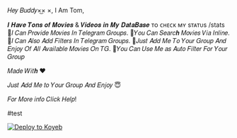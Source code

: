 𝐻𝑒𝑦 𝐵𝑢𝑑𝑑𝑦×͜× ×,
I Am Tom,

𝑰 𝑯𝒂𝒗𝒆 𝑻𝒐𝒏𝒔 𝒐𝒇 𝑴𝒐𝒗𝒊𝒆𝒔 & 𝑽𝒊𝒅𝒆𝒐𝒔 𝒊𝒏 𝑴𝒚 𝑫𝒂𝒕𝒂𝑩𝒂𝒔𝒆 ᴛᴏ ᴄʜᴇᴄᴋ ᴍʏ sᴛᴀᴛᴜs /stats
🔸𝐼 𝐶𝑎𝑛 𝑃𝑟𝑜𝑣𝑖𝑑𝑒 𝑀𝑜𝑣𝑖𝑒𝑠 𝐼𝑛 𝑇𝑒𝑙𝑒𝑔𝑟𝑎𝑚 𝐺𝑟𝑜𝑢𝑝𝑠. 
🔸𝑌𝑜𝑢 𝐶𝑎𝑛 𝑆𝑒𝑎𝑟𝑐𝒉 𝑀𝑜𝑣𝑖𝑒𝑠 𝑉𝑖𝑎 𝐼𝑛𝑙𝑖𝑛𝑒. 
🔸𝐼 𝐶𝑎𝑛 𝐴𝑙𝑠𝑜 𝐴𝑑𝑑 𝐹𝑖𝑙𝑡𝑒𝑟𝑠 𝐼𝑛 𝑇𝑒𝑙𝑒𝑔𝑟𝑎𝑚 𝐺𝑟𝑜𝑢𝑝𝑠.
🔸𝐽𝑢𝑠𝑡 𝐴𝑑𝑑 𝑀𝑒 𝑇𝑜 𝑌𝑜𝑢𝑟 𝐺𝑟𝑜𝑢𝑝 𝐴𝑛𝑑 𝐸𝑛𝑗𝑜𝑦 𝑂𝑓 𝐴𝑙𝑙 𝐴𝑣𝑎𝑖𝑙𝑎𝑏𝑙𝑒 𝑀𝑜𝑣𝑖𝑒𝑠 𝑂𝑛 𝑇𝐺.
🔰𝑌𝑜𝑢 𝐶𝑎𝑛 𝑈𝑠𝑒 𝑀𝑒 𝑎𝑠 𝐴𝑢𝑡𝑜 𝐹𝑖𝑙𝑡𝑒𝑟 𝐹𝑜𝑟 𝑌𝑜𝑢𝑟 𝐺𝑟𝑜𝑢𝑝 

𝑀𝑎𝑑𝑒 𝑊𝑖𝑡𝒉 ❤️

𝐽𝑢𝑠𝑡 𝐴𝑑𝑑 𝑀𝑒 𝑡𝑜 𝑌𝑜𝑢𝑟 𝐺𝑟𝑜𝑢𝑝 𝐴𝑛𝑑 𝐸𝑛𝑗𝑜𝑦 😇

𝐹𝑜𝑟 𝑀𝑜𝑟𝑒 𝑖𝑛𝑓𝑜 𝐶𝑙𝑖𝑐𝑘 𝐻𝑒𝑙𝑝!


#test

[![Deploy to Koyeb](https://www.koyeb.com/static/images/deploy/button.svg)](https://app.koyeb.com/deploy?...)
